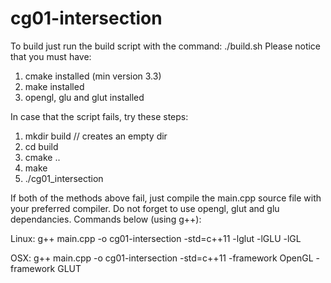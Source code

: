 # cg01-intersection

To build just run the build script with the command: ./build.sh
Please notice that you must have:

1. cmake installed (min version 3.3)
2. make installed
3. opengl, glu and glut installed

In case that the script fails, try these steps:

1. mkdir build    // creates an empty dir
2. cd build
3. cmake ..
4. make
5. ./cg01_intersection

If both of the methods above fail, just compile the main.cpp source file with your preferred compiler.
Do not forget to use opengl, glut and glu dependancies. Commands below (using g++):

Linux: g++ main.cpp -o cg01-intersection -std=c++11 -lglut -lGLU -lGL

OSX: g++ main.cpp -o cg01-intersection -std=c++11 -framework OpenGL -framework GLUT

